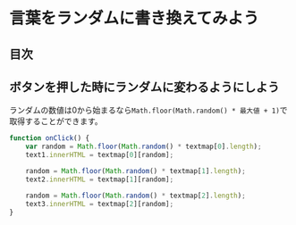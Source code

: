 # 言葉をランダムに書き換えてみよう

## 目次
<!-- toc -->

## ボタンを押した時にランダムに変わるようにしよう
ランダムの数値は0から始まるなら`Math.floor(Math.random() * 最大値 + 1)`で取得することができます。
```javascript
function onClick() {
    var random = Math.floor(Math.random() * textmap[0].length);
    text1.innerHTML = textmap[0][random];

    random = Math.floor(Math.random() * textmap[1].length);
    text2.innerHTML = textmap[1][random];

    random = Math.floor(Math.random() * textmap[2].length);
    text3.innerHTML = textmap[2][random];
}
```